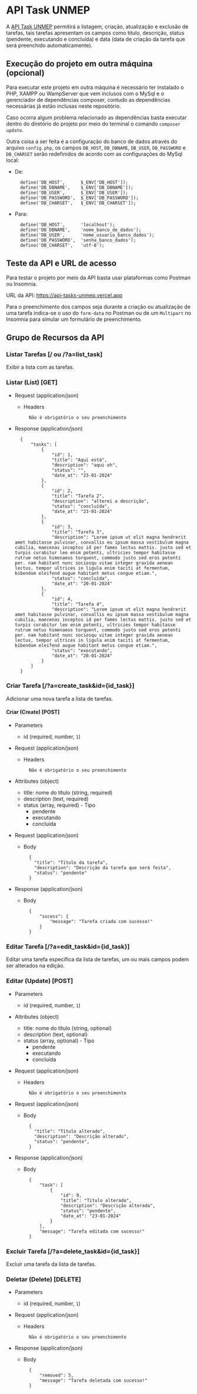 # API Task UNMEP

A [API Task UNMEP](https://api-tasks-unmep.vercel.app) permitirá a listagem, criação, atualização e exclusão de tarefas, tais tarefas apresentam os campos como titulo, descrição, status (pendente, executando e concluída) e data (data de criação da tarefa que será preenchido automaticamente).

## Execução do projeto em outra máquina (opcional)

Para executar este projeto em outra máquina é necessário ter instalado o PHP, XAMPP ou WampServer que vem inclusos com o MySql e o gerenciador de dependências composer, contudo as dependências necessárias já estão inclusas neste repositório.

Caso ocorra algum problema relacionado as dependências basta executar dentro do diretório do projeto por meio do terminal o comando ``composer update``.

Outra coisa a ser feita é a configuração do banco de dados através do arquivo ``config.php``, os campos ``DB_HOST``, ``DB_DBNAME``, ``DB_USER``, ``DB_PASSWORD`` e ``DB_CHARSET`` serão redefinidos de acordo com as configurações do MySql local:

+ De:
        
        define('DB_HOST',      $_ENV['DB_HOST']);
        define('DB_DBNAME',    $_ENV['DB_DBNAME']);
        define('DB_USER',      $_ENV['DB_USER']);
        define('DB_PASSWORD',  $_ENV['DB_PASSWORD']);
        define('DB_CHARSET',   $_ENV['DB_CHARSET']);

+ Para:

        define('DB_HOST',      'localhost');
        define('DB_DBNAME',    'nome_banco_de_dados');
        define('DB_USER',      'nome_usuario_banco_dados');
        define('DB_PASSWORD',  'senha_banco_dados');
        define('DB_CHARSET',   'utf-8');

## Teste da API e URL de acesso

Para testar o projeto por meio da API basta usar plataformas como Postman ou Insomnia.

URL da API: https://api-tasks-unmep.vercel.app

Para o preenchimento dos campos seja durante a criação ou atualização de uma tarefa indica-se o uso do ``form-data`` no Postman ou de um ``Multipart`` no Insomnia para simular um formulário de preenchimento.


## Grupo de Recursos da API

### Listar Tarefas [/ ou /?a=list_task]

Exibir a lista com as tarefas.

### Listar (List) [GET]

+ Request (application/json)

    + Headers

            Não é obrigatório o seu preenchimento


+ Response (application/json)

        {
            "tasks": [
                {
                    "id": 1,
                    "title": "Aqui está",
                    "description": "aqui oh",
                    "status": "",
                    "date_at": "23-01-2024"
                },
                {
                    "id": 2,
                    "title": "Tarefa 2",
                    "description": "alterei a descrição",
                    "status": "concluída",
                    "date_at": "23-01-2024"
                },
                {
                    "id": 3,
                    "title": "Tarefa 3",
                    "description": "Lorem ipsum ut elit magna hendrerit amet habitasse pulvinar, convallis eu ipsum massa vestibulum magna cubilia, maecenas inceptos id per fames lectus mattis. justo sed et turpis curabitur leo enim potenti, ultricies tempor habitasse rutrum netus himenaeos torquent, commodo justo sed eros potenti per. nam habitant nunc sociosqu vitae integer gravida aenean lectus, tempor ultrices in ligula enim taciti at fermentum, bibendum eleifend augue habitant metus congue etiam.",
                    "status": "concluída",
                    "date_at": "20-01-2024"
                },
                {
                    "id": 4,
                    "title": "Tarefa 4",
                    "description": "Lorem ipsum ut elit magna hendrerit amet habitasse pulvinar, convallis eu ipsum massa vestibulum magna cubilia, maecenas inceptos id per fames lectus mattis. justo sed et turpis curabitur leo enim potenti, ultricies tempor habitasse rutrum netus himenaeos torquent, commodo justo sed eros potenti per. nam habitant nunc sociosqu vitae integer gravida aenean lectus, tempor ultrices in ligula enim taciti at fermentum, bibendum eleifend augue habitant metus congue etiam.",
                    "status": "executando",
                    "date_at": "20-01-2024"
                }
            ]
        }

### Criar Tarefa [/?a=create_task&id={id_task}]

Adicionar uma nova tarefa a lista de tarefas.

#### Criar (Create) [POST]

+ Parameters
    + id (required, number, `1`)


+ Request (application/json)

    + Headers

            Não é obrigatório o seu preenchimento


+ Attributes (object)

    + title: nome do título (string, required)
    + description (text, required)
    + status (array, required) - Tipo
        + pendente
        + executando
        + concluída


+ Request (application/json)

    + Body

            {
              "title": "Título da tarefa",
              "description": "Descrição da tarefa que será feita",
              "status": "pendente"
            }


+ Response (application/json)

    + Body

            {
                "sucess": {
                    "message": "Tarefa criada com sucesso!"
                } 
            }

### Editar Tarefa [/?a=edit_task&id={id_task}]

Editar uma tarefa específica da lista de tarefas, um ou mais campos podem ser alterados na edição.

### Editar (Update) [POST]

+ Parameters
    + id (required, number, `1`)

+ Attributes (object)

    + title: nome do título (string, optional)
    + description (text, optional)
    + status (array, optional) - Tipo
        + pendente
        + executando
        + concluída

+ Request (application/json)

    + Headers

            Não é obrigatório o seu preenchimento


+ Request (application/json)

    + Body

            {
              "title": "Título alterado",
              "description": "Descrição alterado",
              "status": "pendente",
            }


+ Response (application/json)

    + Body

            {
                "task": [
                    {
                        "id": 9,
                        "title": "Titulo alterado",
                        "description": "Descrição alterada",
                        "status": "pendente",
                        "date_at": "23-01-2024"
                    }
                ],
                "message": "Tarefa editada com sucesso!"
            }

### Excluir Tarefa [/?a=delete_task&id={id_task}]

Excluir uma tarefa da lista de tarefas.

### Deletar (Delete) [DELETE]

+ Parameters
    + id (required, number, `1`)


+ Request (application/json)

    + Headers

            Não é obrigatório o seu preenchimento


+ Response (application/json)

    + Body

            {
                "removed": 5,
                "message": "Tarefa deletada com sucesso!"
            }